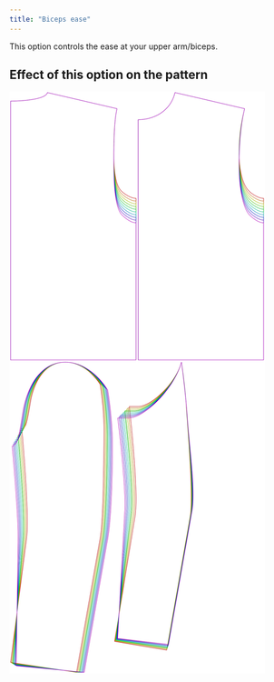 ```yaml
---
title: "Biceps ease"
---
```


This option controls the ease at your upper arm/biceps.

## Effect of this option on the pattern

![This image shows the effect of this option by superimposing several variants that have a different value for this option](bent_bicepsease_sample.svg "Effect of this option on the pattern")
